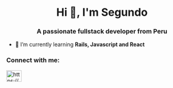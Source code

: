 <h1 align="center">Hi 👋, I'm Segundo</h1>
<h3 align="center">A passionate fullstack developer from Peru</h3>

- 🌱 I’m currently learning **Rails, Javascript and React**

<h3 align="left">Connect with me:</h3>
<p align="left"><a href="https://linkedin.com/in/segundorebaza/" target="blank"><img align="center" src="https://raw.githubusercontent.com/rahuldkjain/github-profile-readme-generator/master/src/images/icons/Social/linked-in-alt.svg" alt="https://www.linkedin.com/in/segundorebaza/" height="30" width="40" /></a>
</p>

